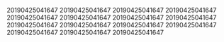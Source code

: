 20190425041647
20190425041647
20190425041647
20190425041647
20190425041647
20190425041647
20190425041647
20190425041647
20190425041647
20190425041647
20190425041647
20190425041647
20190425041647
20190425041647
20190425041647
